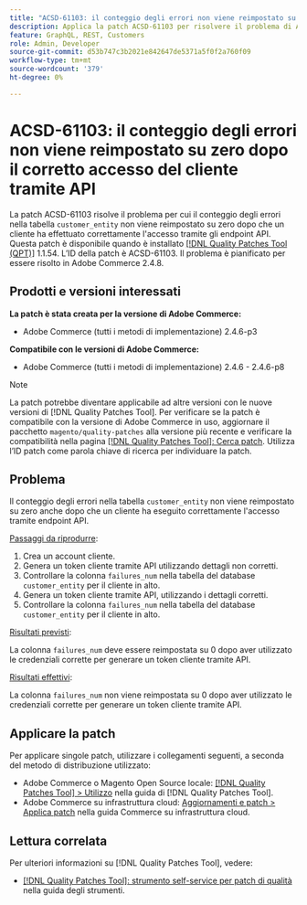 ```yaml
---
title: "ACSD-61103: il conteggio degli errori non viene reimpostato su zero dopo il corretto accesso del cliente tramite API"
description: Applica la patch ACSD-61103 per risolvere il problema di Adobe Commerce, in cui il conteggio degli errori nella tabella "customer_entity" non viene reimpostato su zero dopo che un cliente ha effettuato correttamente l’accesso tramite gli endpoint API.
feature: GraphQL, REST, Customers
role: Admin, Developer
source-git-commit: d53b747c3b2021e842647de5371a5f0f2a760f09
workflow-type: tm+mt
source-wordcount: '379'
ht-degree: 0%

---
```



# ACSD-61103: il conteggio degli errori non viene reimpostato su zero dopo il corretto accesso del cliente tramite API

La patch ACSD-61103 risolve il problema per cui il conteggio degli errori nella tabella `customer_entity` non viene reimpostato su zero dopo che un cliente ha effettuato correttamente l&#39;accesso tramite gli endpoint API. Questa patch è disponibile quando è installato [[!DNL Quality Patches Tool (QPT)]](/help/tools/quality-patches-tool/quality-patches-tool-to-self-serve-quality-patches.md) 1.1.54. L’ID della patch è ACSD-61103. Il problema è pianificato per essere risolto in Adobe Commerce 2.4.8.

## Prodotti e versioni interessati

**La patch è stata creata per la versione di Adobe Commerce:**

* Adobe Commerce (tutti i metodi di implementazione) 2.4.6-p3

**Compatibile con le versioni di Adobe Commerce:**

* Adobe Commerce (tutti i metodi di implementazione) 2.4.6 - 2.4.6-p8

>[!NOTE]
>
>La patch potrebbe diventare applicabile ad altre versioni con le nuove versioni di [!DNL Quality Patches Tool]. Per verificare se la patch è compatibile con la versione di Adobe Commerce in uso, aggiornare il pacchetto `magento/quality-patches` alla versione più recente e verificare la compatibilità nella pagina [[!DNL Quality Patches Tool]: Cerca patch](https://experienceleague.adobe.com/tools/commerce-quality-patches/index.html). Utilizza l’ID patch come parola chiave di ricerca per individuare la patch.

## Problema

Il conteggio degli errori nella tabella `customer_entity` non viene reimpostato su zero anche dopo che un cliente ha eseguito correttamente l&#39;accesso tramite endpoint API.

<u>Passaggi da riprodurre</u>:

1. Crea un account cliente.
1. Genera un token cliente tramite API utilizzando dettagli non corretti.
1. Controllare la colonna `failures_num` nella tabella del database `customer_entity` per il cliente in alto.
1. Genera un token cliente tramite API, utilizzando i dettagli corretti.
1. Controllare la colonna `failures_num` nella tabella del database `customer_entity` per il cliente in alto.

<u>Risultati previsti</u>:

La colonna `failures_num` deve essere reimpostata su 0 dopo aver utilizzato le credenziali corrette per generare un token cliente tramite API.

<u>Risultati effettivi</u>:

La colonna `failures_num` non viene reimpostata su 0 dopo aver utilizzato le credenziali corrette per generare un token cliente tramite API.

## Applicare la patch

Per applicare singole patch, utilizzare i collegamenti seguenti, a seconda del metodo di distribuzione utilizzato:

* Adobe Commerce o Magento Open Source locale: [[!DNL Quality Patches Tool] > Utilizzo](/help/tools/quality-patches-tool/usage.md) nella guida di [!DNL Quality Patches Tool].
* Adobe Commerce su infrastruttura cloud: [Aggiornamenti e patch > Applica patch](https://experienceleague.adobe.com/docs/commerce-cloud-service/user-guide/develop/upgrade/apply-patches.html) nella guida Commerce su infrastruttura cloud.

## Lettura correlata

Per ulteriori informazioni su [!DNL Quality Patches Tool], vedere:

* [[!DNL Quality Patches Tool]: strumento self-service per patch di qualità](/help/tools/quality-patches-tool/quality-patches-tool-to-self-serve-quality-patches.md) nella guida degli strumenti.


